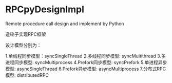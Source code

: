 # RPCpyDesignImpl
Remote procedure call design and implement by Python

造轮子实现RPC框架

设计模型分别为：

1.单线程同步模型：syncSingleThread
2.多线程同步模型: syncMultithread
3.多进程同步模型: syncMultiprocess
4.Prefork同步模型: syncPrefork
5.单进程异步模型: asyncSingleThread
6.Prefork异步模型: asyncMultiprocess
7.分布式RPC模型: distributedRPC


